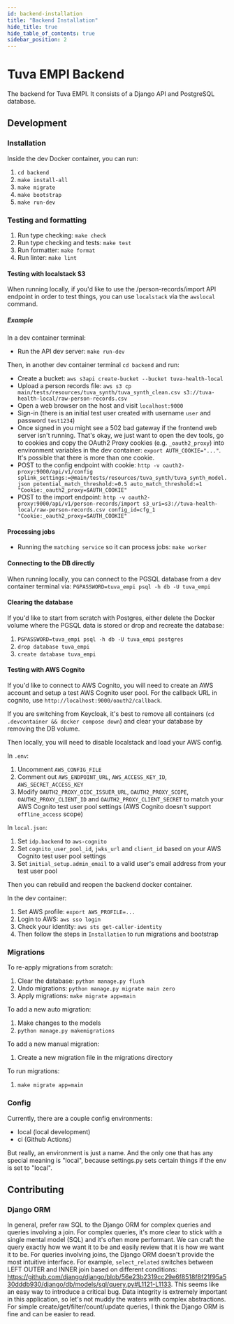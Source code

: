 ```yaml
---
id: backend-installation
title: "Backend Installation"
hide_title: true
hide_table_of_contents: true
sidebar_position: 2
---
```


# Tuva EMPI Backend

The backend for Tuva EMPI. It consists of a Django API and PostgreSQL database.

## Development

### Installation

Inside the dev Docker container, you can run:

1. `cd backend`
1. `make install-all`
1. `make migrate`
1. `make bootstrap`
1. `make run-dev`

### Testing and formatting

1. Run type checking: `make check`
1. Run type checking and tests: `make test`
1. Run formatter: `make format`
1. Run linter: `make lint`

#### Testing with localstack S3

When running locally, if you'd like to use the /person-records/import API endpoint in order to test things, you can use `localstack` via the `awslocal` command.

##### Example

In a dev container terminal:

- Run the API dev server: `make run-dev`

Then, in another dev container terminal `cd backend` and run:

- Create a bucket: `aws s3api create-bucket --bucket tuva-health-local`
- Upload a person records file: `aws s3 cp main/tests/resources/tuva_synth/tuva_synth_clean.csv s3://tuva-health-local/raw-person-records.csv`
- Open a web browser on the host and visit `localhost:9000`
- Sign-in (there is an initial test user created with username `user` and password `test1234`)
- Once signed in you might see a 502 bad gateway if the frontend web server isn't running. That's okay, we just want to open the dev tools, go to cookies and copy the OAuth2 Proxy cookies (e.g. `_oauth2_proxy`) into environment variables in the dev container: `export AUTH_COOKIE="..."`. It's possible that there is more than one cookie.
- POST to the config endpoint with cookie: `http -v oauth2-proxy:9000/api/v1/config splink_settings:=@main/tests/resources/tuva_synth/tuva_synth_model.json potential_match_threshold:=0.5 auto_match_threshold:=1 "Cookie:_oauth2_proxy=$AUTH_COOKIE"`
- POST to the import endpoint: `http -v oauth2-proxy:9000/api/v1/person-records/import s3_uri=s3://tuva-health-local/raw-person-records.csv config_id=cfg_1 "Cookie:_oauth2_proxy=$AUTH_COOKIE"`

#### Processing jobs

- Running the `matching service` so it can process jobs: `make worker`

#### Connecting to the DB directly

When running locally, you can connect to the PGSQL database from a dev container terminal via: `PGPASSWORD=tuva_empi psql -h db -U tuva_empi`

#### Clearing the database

If you'd like to start from scratch with Postgres, either delete the Docker volume where the PGSQL data is stored or drop and recreate the database:

1. `PGPASSWORD=tuva_empi psql -h db -U tuva_empi postgres`
1. `drop database tuva_empi`
1. `create database tuva_empi`

#### Testing with AWS Cognito

If you'd like to connect to AWS Cognito, you will need to create an AWS account and setup a test AWS Cognito user pool. For the callback URL in cognito, use `http://localhost:9000/oauth2/callback`.

If you are switching from Keycloak, it's best to remove all containers (`cd .devcontainer && docker compose down`) and clear your database by removing the DB volume.

Then locally, you will need to disable localstack and load your AWS config.

In `.env`:

1. Uncomment `AWS_CONFIG_FILE`
1. Comment out `AWS_ENDPOINT_URL`, `AWS_ACCESS_KEY_ID`, `AWS_SECRET_ACCESS_KEY`
1. Modify `OAUTH2_PROXY_OIDC_ISSUER_URL`, `OAUTH2_PROXY_SCOPE`, `OAUTH2_PROXY_CLIENT_ID` and `OAUTH2_PROXY_CLIENT_SECRET` to match your AWS Cognito test user pool settings (AWS Cognito doesn't support `offline_access` scope)

In `local.json`:

1. Set `idp.backend` to `aws-cognito`
1. Set `cognito_user_pool_id`, `jwks_url` and `client_id` based on your AWS Cognito test user pool settings
1. Set `initial_setup.admin_email` to a valid user's email address from your test user pool

Then you can rebuild and reopen the backend docker container.

In the dev container:

1. Set AWS profile: `export AWS_PROFILE=...`
1. Login to AWS: `aws sso login`
1. Check your identity: `aws sts get-caller-identity`
1. Then follow the steps in `Installation` to run migrations and bootstrap

### Migrations

To re-apply migrations from scratch:

1. Clear the database: `python manage.py flush`
1. Undo migrations: `python manage.py migrate main zero`
1. Apply migrations: `make migrate app=main`

To add a new auto migration:

1. Make changes to the models
1. `python manage.py makemigrations`

To add a new manual migration:

1. Create a new migration file in the migrations directory

To run migrations:

1. `make migrate app=main`

### Config

Currently, there are a couple config environments:

- local (local development)
- ci (Github Actions)

But really, an environment is just a name. And the only one that has any special meaning is "local", because settings.py sets certain things if the env is set to "local".

## Contributing

### Django ORM

In general, prefer raw SQL to the Django ORM for complex queries and queries involving a join. For complex queries, it's more clear to stick with a single mental model (SQL) and it's often more performant. We can craft the query exactly how we want it to be and easily review that it is how we want it to be. For queries involving joins, the Django ORM doesn't provide the most intuitive interface. For example, `select_related` switches between LEFT OUTER and INNER join based on different conditions: https://github.com/django/django/blob/56e23b2319cc29e6f8518f8f21f95a530dddb930/django/db/models/sql/query.py#L1121-L1133. This seems like an easy way to introduce a critical bug. Data integrity is extremely important in this application, so let's not muddy the waters with complex abstractions. For simple create/get/filter/count/update queries, I think the Django ORM is fine and can be easier to read.
